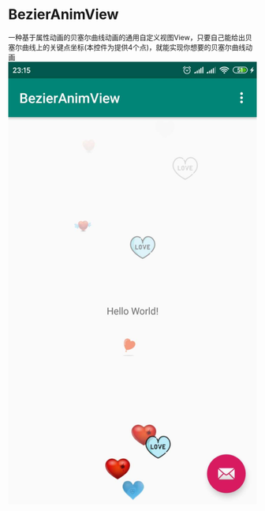 # BezierAnimView
一种基于属性动画的贝塞尔曲线动画的通用自定义视图View，只要自己能给出贝塞尔曲线上的关键点坐标(本控件为提供4个点)，就能实现你想要的贝塞尔曲线动画
![贝塞尔曲线动画](https://github.com/feer921/BezierAnimView/blob/master/arts/demo%E7%A4%BA%E4%BE%8B%E5%9B%BE.jpg)
